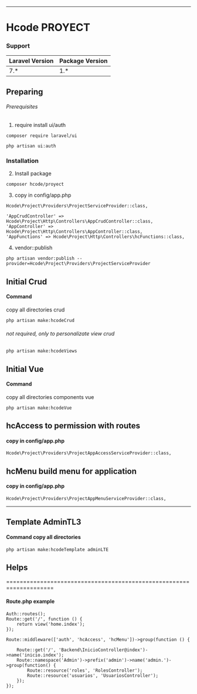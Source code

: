 ***
# Hcode PROYECT
### Support
| Laravel Version | Package Version |
| --------------- |---------------- |
| 7.* | 1.* |
## Preparing

###### Prerequisites 
1. require install ui/auth
```
composer require laravel/ui
```  
```
php artisan ui:auth
```

### Installation
2. Install package
```
composer hcode/proyect
```

3. copy in config/app.php
```
Hcode\Project\Providers\ProjectServiceProvider::class,
```

```
'AppCrudController' => Hcode\Project\Http\Controllers\AppCrudController::class,
'AppController' => Hcode\Project\Http\Controllers\AppController::class,
'AppFunctions' => Hcode\Project\Http\Controllers\hcFunctions::class,
```

4. vendor::publish
```
php artisan vendor:publish --provider=Hcode\Project\Providers\ProjectServiceProvider
```

## Initial Crud
#### Command
copy all directories crud
```
php artisan make:hcodeCrud
```

###### not required, only to personalizate view crud
```
php artisan make:hcodeViews
```

## Initial Vue
#### Command
copy all directories components vue
```
php artisan make:hcodeVue
```
 
## hcAccess to permission with routes
#### copy in config/app.php
```
Hcode\Project\Providers\ProjectAppAccessServiceProvider::class,
```

## hcMenu build menu for application
#### copy in config/app.php
```
Hcode\Project\Providers\ProjectAppMenuServiceProvider::class,
```

***
## Template AdminTL3
#### Command copy all directories
```
php artisan make:hcodeTemplate adminLTE 
```


## Helps
====================================================================
#### Route.php example
```
Auth::routes();
Route::get('/', function () {
    return view('home.index');
});

Route::middleware(['auth', 'hcAccess', 'hcMenu'])->group(function () {

    Route::get('/', 'Backend\InicioController@index')->name('inicio.index');
    Route::namespace('Admin')->prefix('admin')->name('admin.')->group(function() {
        Route::resource('roles', 'RolesController');
        Route::resource('usuarios', 'UsuariosController');
    });
});
```